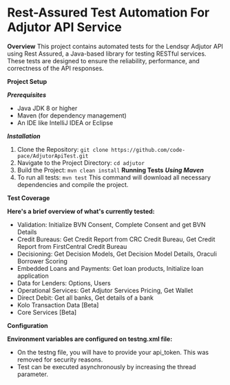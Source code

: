 Rest-Assured Test Automation For Adjutor API Service
=======================================

**Overview**
This project contains automated tests for the Lendsqr Adjutor API using Rest Assured, a Java-based library for testing RESTful services. These tests are designed to ensure the reliability, performance, and correctness of the API responses.

**Project Setup**

***Prerequisites***
- Java JDK 8 or higher
- Maven (for dependency management)
- An IDE like IntelliJ IDEA or Eclipse

***Installation***
1. Clone the Repository:
``
git clone https://github.com/code-pace/AdjutorApiTest.git
``
2. Navigate to the Project Directory:
``
cd adjutor
``
3. Build the Project:
``
mvn clean install
``
**Running Tests**
***Using Maven***
4. To run all tests:
``
mvn test
``
This command will download all necessary dependencies and compile the project.

**Test Coverage**

**Here's a brief overview of what's currently tested:**
- Validation: Initialize BVN Consent, Complete Consent and get BVN Details
- Credit Bureaus: Get Credit Report from CRC Credit Bureau, Get Credit Report from FirstCentral Credit Bureau
- Decisioning: Get Decision Models, Get Decision Model Details, Oraculi Borrower Scoring
- Embedded Loans and Payments: Get loan products, Initialize loan application
- Data for Lenders: Options, Users
- Operational Services: Get Adjutor Services Pricing, Get Wallet
- Direct Debit: Get all banks, Get details of a bank
- Kolo Transaction Data [Beta]
- Core Services [Beta]

**Configuration**

**Environment variables are configured on testng.xml file:**
- On the testng file, you will have to provide your api_token. This was removed for security 
  reasons.
- Test can be executed asynchronously by increasing the thread parameter.

